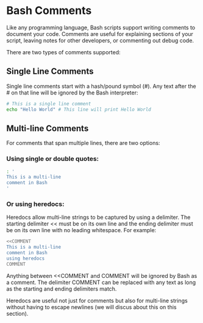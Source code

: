 # Bash Comments

Like any programming language, Bash scripts support writing comments to document your code. Comments are useful for explaining sections of your script, leaving notes for other developers, or commenting out debug code.

There are two types of comments supported:

## Single Line Comments

Single line comments start with a hash/pound symbol (#). Any text after the # on that line will be ignored by the Bash interpreter:

```bash
# This is a single line comment
echo "Hello World" # This line will print Hello World
```

## Multi-line Comments

For comments that span multiple lines, there are two options:

### Using single or double quotes:

```bash
: ' 
This is a multi-line 
comment in Bash
'
```

### Or using heredocs:

Heredocs allow multi-line strings to be captured by using a delimiter. The starting delimiter << must be on its own line and the ending delimiter must be on its own line with no leading whitespace. For example:

```bash
<<COMMENT
This is a multi-line 
comment in Bash 
using heredocs
COMMENT
```

Anything between <<COMMENT and COMMENT will be ignored by Bash as a comment. The delimiter COMMENT can be replaced with any text as long as the starting and ending delimiters match.

Heredocs are useful not just for comments but also for multi-line strings without having to escape newlines (we will discus about this on this section).